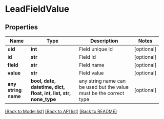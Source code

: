 # LeadFieldValue


## Properties
Name | Type | Description | Notes
------------ | ------------- | ------------- | -------------
**uid** | **int** | Field unique Id | [optional] 
**id** | **str** | Field Id | [optional] 
**field** | **str** | Field name | [optional] 
**value** | **str** | Field value | [optional] 
**any string name** | **bool, date, datetime, dict, float, int, list, str, none_type** | any string name can be used but the value must be the correct type | [optional]

[[Back to Model list]](../README.md#documentation-for-models) [[Back to API list]](../README.md#documentation-for-api-endpoints) [[Back to README]](../README.md)


